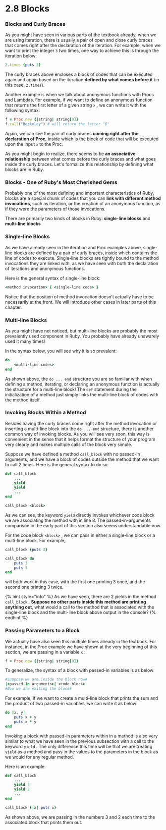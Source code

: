 # 2.8 Blocks

### Blocks and Curly Braces 

As you might have seen in various parts of the textbook already, when we are using iteration, there is usually a pair of open and close curly braces that comes right after the declaration of the iteration. For example, when we want to print the integer `3` two times, one way to achieve this is through the iteration below:

```ruby
2.times {puts 3}
```

The curly braces above encloses a block of codes that can be executed again and again based on the iteration **defined by what comes before it** \(in this case, `2.times`\).

Another example is when we talk about anonymous functions with Procs and Lambdas. For example, if we want to define an anonymous function that returns the first letter of a given string `x` , we can write it with the following syntax:

```ruby
f = Proc.new {|string| string[0]}
f.call("Berkeley") # will return the letter "B"
```

Again, we can see the pair of curly braces **coming right after the declaration of Proc,** inside which is the block of code that will be executed upon the input `x` to the Proc. 

As you might begin to realize, there seems to be **an associative relationship** between what comes before the curly braces and what goes inside the curly braces. Let's formalize this relationship by defining what blocks are in Ruby. 

### Blocks - One of Ruby's Most Cherished Gems

Probably one of the most defining and important characteristics of Ruby, blocks are a special chunk of codes that you can **link with different method invocations**, such as iteration, or the creation of an anonymous function, as if they were the parameters of those invocations. 

There are primarily two kinds of blocks in Ruby: **single-line blocks** and **multi-line blocks**

### Single-line Blocks

As we have already seen in the iteration and Proc examples above, single-line blocks are defined by a pair of curly braces, inside which contains the line of codes to execute. Single-line blocks are tightly bound to the method invocations they are linked with, as we have seen with both the declaration of iterations and anonymous functions. 

Here is the general syntax of single-line block:

```ruby
<method invocation> { <single-line code> }
```

Notice that the position of method invocation doesn't actually have to be necessarily at the front. We will introduce other cases in later parts of this chapter. 

### Multi-line Blocks

As you might have not noticed, but multi-line blocks are probably the most prevalently used component in Ruby. You probably have already unawarely used it many times! 

In the syntax below, you will see why it is so prevalent:

```ruby
do
    <multi-line codes>
end
```

As shown above, the `do ... end` structure you are so familiar with when defining a method, iterating, or declaring an anonymous function is actually the structure for a multi-line block! The `def` statement during the initialization of a method just simply links the multi-line block of codes with the method itself. 

### Invoking Blocks Within a Method

Besides having the curly braces come right after the method invocation or inserting a multi-line block into the `do ... end` structure, there is another common way of invoking blocks. As you will see very soon, this way is convenient in the sense that it helps format the structure of your program very clearly and makes multiple calls of the block very simple. 

Suppose we have defined a method `call_block` with no passed-in arguments, and we have a block of codes outside the method that we want to call 2 times. Here is the general syntax to do so:

```ruby
def call_block
    ...
    yield
    yield
    ...
end

call_block <block>
```

As we can see, the keyword `yield` directly invokes whichever code block we are associating the method with in line 8. The passed-in-arguments comparison in the early part of this section also seems understandable now. 

For the code block `<block>` , we can pass in either a single-line block or a multi-line block. For example,

```ruby
call_block {puts 3}
```

```ruby
call_block do
    puts 3
    puts 3
end
```

will both work in this case, with the first one printing 3 once, and the second one printing 3 twice. 

{% hint style="info" %}
As we have seen, there are 2 yields in the method `call_block` . **Suppose no other parts inside this method are printing anything out**, what would a call to the method that is associated with the single-line block and the multi-line block above output in the console?
{% endhint %}

### Passing Parameters to a Block 

We actually have also seen this multiple times already in the textbook. For instance, in the Proc example we have shown at the very beginning of this section, we are passing in a variable `x` :

```ruby
f = Proc.new {|string| string[0]}
```

To generalize, the syntax of a block with passed-in variables is as below:

```ruby
#Suppose we are inside the block now#
|<passed-in arguments>| <code block>
#Now we are exiting the block#
```

For example, if we want to create a multi-line block that prints the sum and the product of two passed-in variables, we can write it as below:

```ruby
do |x, y|
    puts x + y
    puts x * y
end 
```

Invoking a block with passed-in parameters within in a method is also very similar to what we have seen in the previous subsection with a call to the keyword `yield` . The only difference this time will be that we are treating `yield` as a method and pass in the values to the parameters in the block as we would for any regular method. 

Here is an example:

```ruby
def call_block
    ...
    yield 3
    yield 2
    ...
end

call_block {|x| puts x}
```

As shown above, we are passing in the numbers 3 and 2 each time to the associated block that prints them out. 






